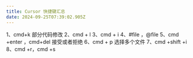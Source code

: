 ```yaml
---
title: Cursor 快捷键汇总
date: 2024-09-25T07:39:02.905Z
---
```


1、cmd+k 部分代码修改
2、cmd + l 
3、cmd + i
4、#file ，@file
5、cmd +enter ，cmd+del 接受或者拒绝
6、cmd + p 选择多个文件
7、cmd +shift +i
8、cmd +r，cmd +s